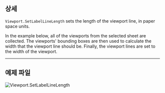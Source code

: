 ## 상세
`Viewport.SetLabelLineLength` sets the length of the viewport line, in paper space units.

In the example below, all of the viewports from the selected sheet are collected. The viewports' bounding boxes are then used to calculate the width that the viewport line should be. Finally, the viewport lines are set to the width of the viewport.
___
## 예제 파일

![Viewport.SetLabelLineLength](./Revit.Elements.Viewport.SetLabelLineLength_img.jpg)
